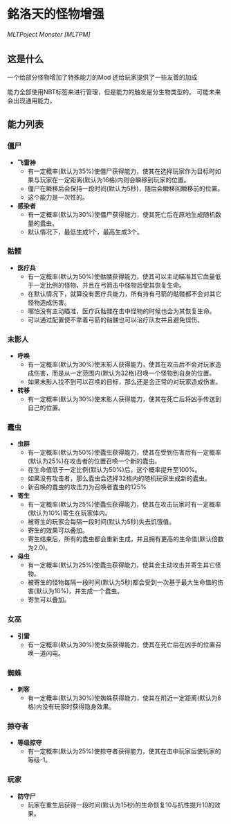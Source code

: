 # 銘洛天的怪物增强
###### *MLTPoject Monster* [MLTPM]

## 这是什么
一个给部分怪物增加了特殊能力的Mod
还给玩家提供了一些友善的加成

能力全部使用NBT标签来进行管理，但是能力的触发是分生物类型的。
可能未来会出现通用能力。

## 能力列表
### 僵尸
- **飞雷神**
  - 有一定概率(默认为35%)使僵尸获得能力，使其在选择玩家作为目标时如果与玩家在一定距离(默认为16格)内则会瞬移到玩家的位置。
  - 僵尸在瞬移后会保持一段时间(默认为5秒)，随后会瞬移回瞬移前的位置。
  - 这个能力是一次性的。
- **感染者**
  - 有一定概率(默认为30%)使僵尸获得能力，使其死亡后在原地生成随机数量的蠹虫。
  - 默认情况下，最低生成1个，最高生成3个。

### 骷髅
- **医疗兵**
  - 有一定概率(默认为50%)使骷髅获得能力，使其可以主动瞄准其它血量低于一定比例的怪物，并且在弓箭击中怪物后使其恢复生命。
  - 在默认情况下，就算没有医疗兵能力，所有持有弓箭的骷髅都不会对其它怪物造成伤害。
  - 哪怕没有主动瞄准，医疗兵骷髅在击中怪物的时候也会为其恢复生命。
  - 可以通过配置使不拿着弓箭的骷髅也可以治疗队友并且避免误伤。

### 末影人
- **呼唤**
  - 有一定概率(默认为30%)使末影人获得能力，使其在攻击后不会对玩家造成伤害，而是从一定范围内(默认为32格)召唤一个怪物到自身的位置。
  - 如果末影人找不到可以召唤的目标，那么还是会正常的对玩家造成伤害。
- **转移**
  - 有一定概率(默认为30%)使末影人获得能力，使其在死亡后将凶手传送到自己的位置。

### 蠹虫
- **虫群**
  - 有一定概率(默认为50%)使蠹虫获得能力，使其在受到伤害后有一定概率(默认为25%)在攻击者的位置召唤一个新的蠹虫。
  - 在生命值低于一定比例(默认为50%)后，这个概率提升至100%。
  - 如果没有攻击者，那么蠹虫会选择32格内的随机玩家生成新的蠹虫。
  - 新召唤的蠹虫的攻击力为召唤者蠹虫的125%
- **寄生**
  - 有一定概率(默认为25%)使蠹虫获得能力，使其在攻击玩家时有一定概率(默认为10%)寄生在玩家体内。
  - 被寄生的玩家会每隔一段时间(默认为5秒)失去饥饿值。
  - 寄生的效果可以叠加。
  - 寄生结束后，所有的蠹虫都会重新生成，并且拥有更高的生命值(默认倍数为2.0)。
- **母虫**
  - 有一定概率(默认为25%)使蠹虫获得能力，使其会主动攻击并寄生其它怪物。
  - 被寄生的怪物每隔一段时间(默认为5秒)都会受到一次基于最大生命值的伤害(默认为10%)，并生成一个蠹虫。
  - 寄生可以叠加。

### 女巫
- **引雷**
  - 有一定概率(默认为30%)使女巫获得能力，使其在死亡后在凶手的位置召唤一道闪电。

### 蜘蛛
- **刺客**
  - 有一定概率(默认为30%)使蜘蛛获得能力，使其在附近一定距离(默认为8格)内没有玩家时获得隐身效果。

### 掠夺者
- **等级掠夺**
  - 有一定概率(默认为25%)使掠夺者获得能力，使其在击中玩家后使玩家的等级-1。

### 玩家
- **防守尸**
  - 玩家在重生后获得一段时间(默认为15秒)的生命恢复10与抗性提升10的效果。
